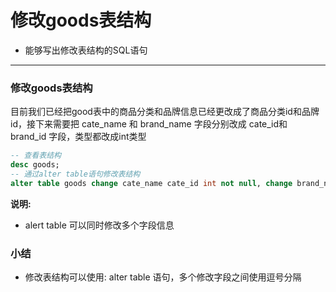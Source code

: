 # 修改goods表结构

* 能够写出修改表结构的SQL语句

---

### 修改goods表结构

目前我们已经把good表中的商品分类和品牌信息已经更改成了商品分类id和品牌id，接下来需要把 cate_name 和 brand_name 字段分别改成 cate_id和 brand_id 字段，类型都改成int类型

```sql
-- 查看表结构
desc goods;
-- 通过alter table语句修改表结构
alter table goods change cate_name cate_id int not null, change brand_name brand_id int not null;
```

**说明:**

* alert table 可以同时修改多个字段信息

### 小结

* 修改表结构可以使用: alter table 语句，多个修改字段之间使用逗号分隔



